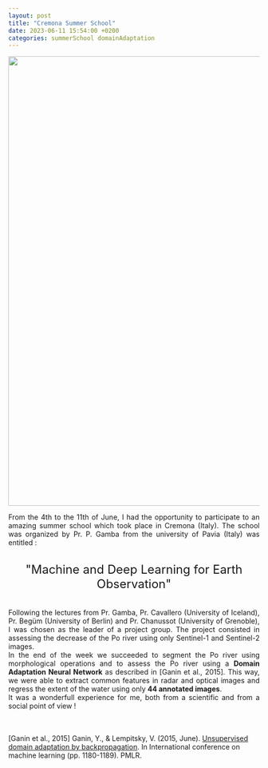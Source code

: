 ```yaml
---
layout: post
title: "Cremona Summer School"
date: 2023-06-11 15:54:00 +0200
categories: summerSchool domainAdaptation
---
```


<img width=900px src="/images/2023_06_08_Museo_Violino_Thanks_to_Prof_Cavallaro_Linkedin_Profile.jpeg">

<div style="text-align: justify">

From the 4th to the 11th of June, I had the opportunity to participate to an amazing summer school which took place in Cremona (Italy).
The school was organized by Pr. P. Gamba from the university of Pavia (Italy) was entitled : 
<br/><br/>
<center><font size = 5>"Machine and Deep Learning for Earth Observation"</center></font>
<br/><br/>
Following the lectures from Pr. Gamba, Pr. Cavallero (University of Iceland), Pr. Begüm (University of Berlin) and Pr. Chanussot (University of Grenoble), I was chosen as the leader of a project group. 
The project consisted in assessing the decrease of the Po river using only Sentinel-1 and Sentinel-2 images. 
<br/>
In the end of the week we succeeded to segment the Po river using morphological operations and to assess the Po river using a <b>Domain Adaptation Neural Network</b> as described in [Ganin et al., 2015].
This way, we were able to extract common features in radar and optical images and regress the extent of the water using only <b>44 annotated images</b>.
<br/>
It was a wonderfull experience for me, both from a scientific and from a social point of view !

</div>
<br/><br/>

[Ganin et al., 2015] Ganin, Y., & Lempitsky, V. (2015, June). [Unsupervised domain adaptation by backpropagation](http://proceedings.mlr.press/v37/ganin15.html). In International conference on machine learning (pp. 1180-1189). PMLR.